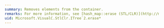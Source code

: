 ```yaml
---
summary: Removes elements from the container.
remarks: For more information, see [hash_map::erase (STL/CLR)](http://msdn.microsoft.com/library/1d2a79aa-62f7-461c-8f7c-7b660eb189be), [hash_multimap::erase (STL/CLR)](http://msdn.microsoft.com/library/663c67f6-8070-47db-abdc-58f7ace69736), [hash_set::erase (STL/CLR)](http://msdn.microsoft.com/library/620998a0-00c9-4be6-899b-2d71661375b6), and [hash_multiset::erase (STL/CLR)](http://msdn.microsoft.com/library/bddd329d-aece-4b93-8355-005351c3aa45).
uid: Microsoft.VisualC.StlClr.ITree`2.erase*
---
```

